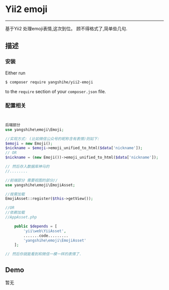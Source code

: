 # Yii2 emoji #

----------

基于Yii2 处理emoji表情,这次到位。 顾不得格式了,简单些几句.


## 描述 ##


### 安装
Either run

```
$ composer require yangshihe/yii2-emoji 
```



to the ```require``` section of your `composer.json` file.


### 配置相关
```php


后端部分
use yangshihe\emoji\Emoji;

//实现方式: (比如微信公众号的昵称含有表情)则如下:
$emoji = new Emoji();
$nickname = $emoji->emoji_unified_to_html($data['nickname']);
// OR
$nickname = (new Emoji())->emoji_unified_to_html($data['nickname']);

// 然后存入数据库神马的
//........

//前端部分 需要视图的部分//
use yangshihe\emoji\EmojiAsset;

//按需加载
EmojiAsset::register($this->getView());

//OR
//依赖加载
//AppAsset.php

    public $depends = [
        'yii\web\YiiAsset',
        .......code.........
        'yangshihe\emoji\EmojiAsset'
    ];

// 然后你就能看到和微信一模一样的表情了.

```
## Demo
暂无
